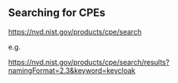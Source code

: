 ## Searching for CPEs

https://nvd.nist.gov/products/cpe/search

e.g.

https://nvd.nist.gov/products/cpe/search/results?namingFormat=2.3&keyword=keycloak